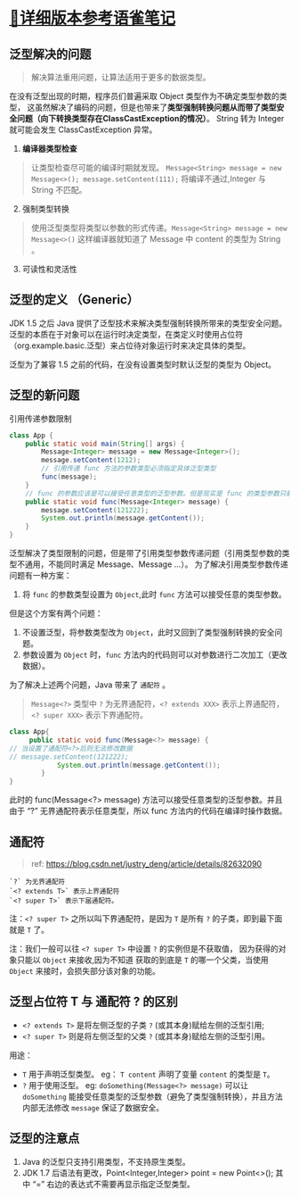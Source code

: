 # [📒详细版本参考语雀笔记](https://www.yuque.com/mecode-7pn28/vgeyn0/whrz8d)

## 泛型解决的问题

> 解决算法重用问题，让算法适用于更多的数据类型。

在没有泛型出现的时期，程序员们普遍采取 Object 类型作为不确定类型参数的类型，
这虽然解决了编码的问题，但是也带来了**类型强制转换问题从而带了类型安全问题（向下转换类型存在ClassCastException的情况）**。
String 转为 Integer 就可能会发生 ClassCastException 异常。

1. **编译器类型检查**
> 让类型检查尽可能的编译时期就发现。
`Message<String> message = new Message<>();
 message.setContent(111);` 将编译不通过,Integer 与 String 不匹配。
2. 强制类型转换
> 使用泛型类型将类型以参数的形式传递。`Message<String> message = new Message<>()` 这样编译器就知道了 Message 中 content 的类型为 String 。
3. 可读性和灵活性

## 泛型的定义 （Generic）

JDK 1.5 之后 Java 提供了泛型技术来解决类型强制转换所带来的类型安全问题。泛型的本质在于对象可以在运行时决定类型，在类定义时使用占位符（org.example.basic.泛型）来占位待对象运行时来决定具体的类型。

泛型为了兼容 1.5 之前的代码，在没有设置类型时默认泛型的类型为 Object。

## 泛型的新问题

引用传递参数限制

```java
class App {
    public static void main(String[] args) {
        Message<Integer> message = new Message<Integer>();
        message.setContent(1212);
        // 引用传递 func 方法的参数类型必须指定具体泛型类型
        func(message);
    }
    // func 的参数应该是可以接受任意类型的泛型参数。但是现实是 func 的类型参数只能指定具体泛型类型 eg：Message<Integer>。
    public static void func(Message<Integer> message) {
        message.setContent(121222);
        System.out.println(message.getContent());
    }
}
```
泛型解决了类型限制的问题，但是带了引用类型参数传递问题（引用类型参数的类型不通用，不能同时满足 Message<String>、Message<Integer> ...）。
为了解决引用类型参数传递问题有一种方案：
1. 将 `func` 的参数类型设置为 `Object`,此时 `func` 方法可以接受任意的类型参数。

但是这个方案有两个问题：
1.  不设置泛型，将参数类型改为 `Object`，此时又回到了类型强制转换的安全问题。
2.  参数设置为 `Object` 时，`func` 方法内的代码则可以对参数进行二次加工（更改数据）。

为了解决上述两个问题，Java 带来了 `通配符` 。
> `Message<?>` 类型中 `?` 为无界通配符，`<? extends XXX>` 表示上界通配符，`<? super XXX>` 表示下界通配符。

```java
class App{
     public static void func(Message<?> message) {
// 当设置了通配符<?>后则无法修改数据
// message.setContent(121222);
            System.out.println(message.getContent());
        }
}
```

此时的 func(Message<?> message) 方法可以接受任意类型的泛型参数。并且由于 “?” 无界通配符表示任意类型，所以 func 方法内的代码在编译时操作数据。

## 通配符
> ref: https://blog.csdn.net/justry_deng/article/details/82632090

    `?` 为无界通配符 
    `<? extends T>` 表示上界通配符
    `<? super T>` 表示下届通配符。

注：`<? super T>` 之所以叫下界通配符，是因为 `T` 是所有 `?` 的子类，即到最下面就是 `T` 了。

注：我们一般可以往 `<? super T>` 中设置 `?` 的实例但是不获取值， 因为获得的对象只能以 `Object` 来接收,因为不知道
获取的到底是 `T` 的哪一个父类，当使用 `Object` 来接时，会损失部分该对象的功能。

## 泛型占位符 T 与 通配符 ? 的区别

* `<? extends T>` 是将左侧泛型的子类 `?` (或其本身)赋给左侧的泛型引用;
* `<? super T>` 则是将左侧泛型的父类 `?` (或其本身)赋给左侧的泛型引用。

用途：

* `T` 用于声明泛型类型。
eg： `T content` 声明了变量 `content` 的类型是 `T`。
* `?` 用于使用泛型。
eg: `doSomething(Message<?> message)` 可以让 `doSomething` 能接受任意类型的泛型参数（避免了类型强制转换），并且方法内部无法修改 `message` 保证了数据安全。

## 泛型的注意点

 1. Java 的泛型只支持引用类型，不支持原生类型。
 2. JDK 1.7 后语法有更改，Point<Integer,Integer> point = new Point<>(); 其中 “=” 右边的表达式不需要再显示指定泛型类型。
